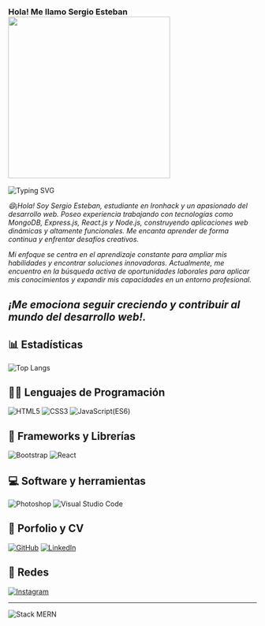 ### Hola! Me llamo Sergio Esteban <img src="https://media4.giphy.com/media/juua9i2c2fA0AIp2iq/giphy.gif?cid=ecf05e47q7ap3ebz4h3s5u6d80wlvhm6kfppqbprtak4uk40&ep=v1_gifs_related&rid=giphy.gif&ct=s" width="328">

![Typing SVG](https://readme-typing-svg.demolab.com?font=Roboto+Mono&pause=1000&color=EE6DFF&center=verdadero&vCenter=verdadero&width=500&lines=En+camino+a+ser+un+gran+desarrollador+web.)

 *😄¡Hola! Soy Sergio Esteban, estudiante en Ironhack y un apasionado del desarrollo web. Poseo experiencia trabajando con tecnologías como MongoDB, Express.js, React.js y Node.js, construyendo aplicaciones web dinámicas y altamente funcionales. Me encanta aprender de forma continua y enfrentar desafíos creativos.*

 *Mi enfoque se centra en el aprendizaje constante para ampliar mis habilidades y encontrar soluciones innovadoras. Actualmente, me encuentro en la búsqueda activa de oportunidades laborales para aplicar mis conocimientos y expandir mis capacidades en un entorno profesional.*

## *¡Me emociona seguir creciendo y contribuir al mundo del desarrollo web!.*


## 📊 Estadísticas


![Top Langs](https://github-readme-stats.vercel.app/api/top-langs/?username=sergioironhacker&layout=compact&theme=tokyonight)


## 👩‍💻 Lenguajes de Programación

<p>
<img alt="HTML5" src="https://img.shields.io/badge/html5-%23E34F26.svg?style=for-the-badge&logo=html5&logoColor=white&color=red"></a>
<img alt="CSS3" src="https://img.shields.io/badge/css3-%231572B6.svg?style=for-the-badge&logo=css3&logoColor=white&color=blue"></a>
<img alt="JavaScript(ES6)" src="https://img.shields.io/badge/javascript-%23323330.svg?style=for-the-badge&logo=javascript&logoColor=%23F7DF1E&color=black"></a>
</p>

## 🧰 Frameworks y Librerías

<p>
<img alt="Bootstrap" src="https://img.shields.io/badge/bootstrap-%23563D7C.svg?style=for-the-badge&logo=bootstrap&logoColor=white"></a>
<img alt="React" src="https://img.shields.io/badge/react-%2320232a.svg?style=for-the-badge&logo=react&logoColor=black&color=61DAFB"></a> 
</p>

## 💻 Software y herramientas

<p>
<img alt="Photoshop" src="https://img.shields.io/badge/adobe%20photoshop-%2331A8FF.svg?style=for-the-badge&logo=adobe%20photoshop&logoColor=white&color=aquamarine"></a>
<img alt="Visual Studio Code" src="https://img.shields.io/badge/Visual%20Studio%20Code-0078d7.svg?style=for-the-badge&logo=visual-studio-code&logoColor=white"></a>   
</p>

## 💼 Porfolio y CV

<p>
<a href="https://github.com/sergioironhacker"><img alt="GitHub" src="https://img.shields.io/badge/github-%23121011.svg?style=for-the-badge&logo=github&logoColor=white&color=black"></a>
<a href="https://www.linkedin.com/in/sergio-esteban-229a55279/"><img alt="LinkedIn" src="https://img.shields.io/badge/linkedin-%230077B5.svg?style=for-the-badge&logo=linkedin&logoColor=white&color=0077B5"></a>
</p>


## 💬 Redes

<p>
<a href="https://www.instagram.com"><img alt="Instagram" src="https://img.shields.io/badge/Instagram-%23E4405F.svg?style=for-the-badge&logo=Instagram&logoColor=white"></a>
</p>

---

![Stack MERN](https://sbr-technologies.com/wp-content/uploads/2021/06/mern.png)







